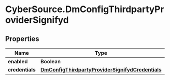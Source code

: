 # CyberSource.DmConfigThirdpartyProviderSignifyd

## Properties
Name | Type | Description | Notes
------------ | ------------- | ------------- | -------------
**enabled** | **Boolean** |  | [optional] 
**credentials** | [**DmConfigThirdpartyProviderSignifydCredentials**](DmConfigThirdpartyProviderSignifydCredentials.md) |  | [optional] 


